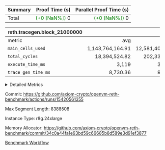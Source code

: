 | Summary | Proof Time (s) | Parallel Proof Time (s) |
|:---|---:|---:|
| Total | <span style='color: green'>(+0 [NaN%])</span> 0 | <span style='color: green'>(+0 [NaN%])</span> 0 |


| reth.tracegen.block_21000000 |||||
|:---|---:|---:|---:|---:|
|metric|avg|sum|max|min|
| `main_cells_used     ` |  1,143,764,164.91 |  12,581,405,814 |  1,534,803,725 |  593,147,101 |
| `total_cycles        ` |  18,394,524.82 |  202,339,773 |  24,738,030 |  2,132,715 |
| `execute_time_ms     ` |  3,119 |  34,309 |  9,941 |  345 |
| `trace_gen_time_ms   ` |  8,730.36 |  96,034 |  12,369 |  5,098 |



<details>
<summary>Detailed Metrics</summary>

| group | block_number | num_segments |
| --- | --- | --- |
| reth.tracegen.block_21000000 | 21000000 | 11 | 

| group | block_number | segment | trace_gen_time_ms | total_cycles | main_cells_used | execute_time_ms |
| --- | --- | --- | --- | --- | --- | --- |
| reth.tracegen.block_21000000 | 21000000 | 0 | 5,137 | 21,368,468 | 1,044,832,793 | 2,878 | 
| reth.tracegen.block_21000000 | 21000000 | 1 | 6,172 | 21,392,001 | 1,043,194,031 | 2,755 | 
| reth.tracegen.block_21000000 | 21000000 | 10 | 10,345 | 4,076,379 | 593,147,101 | 553 | 
| reth.tracegen.block_21000000 | 21000000 | 2 | 6,878 | 21,357,358 | 1,042,743,310 | 2,757 | 
| reth.tracegen.block_21000000 | 21000000 | 3 | 5,098 | 2,132,715 | 1,362,381,400 | 345 | 
| reth.tracegen.block_21000000 | 21000000 | 4 | 8,081 | 23,527,040 | 1,256,556,237 | 9,941 | 
| reth.tracegen.block_21000000 | 21000000 | 5 | 8,938 | 23,994,872 | 1,104,422,595 | 3,262 | 
| reth.tracegen.block_21000000 | 21000000 | 6 | 10,272 | 24,738,030 | 1,139,236,620 | 3,476 | 
| reth.tracegen.block_21000000 | 21000000 | 7 | 11,103 | 24,118,698 | 1,109,748,212 | 3,226 | 
| reth.tracegen.block_21000000 | 21000000 | 8 | 12,369 | 23,570,672 | 1,350,339,790 | 3,357 | 
| reth.tracegen.block_21000000 | 21000000 | 9 | 11,641 | 12,063,540 | 1,534,803,725 | 1,759 | 

</details>


Commit: https://github.com/axiom-crypto/openvm-reth-benchmark/actions/runs/15420561355

Max Segment Length: 8388508

Instance Type: r8g.24xlarge

Memory Allocator: https://github.com/axiom-crypto/openvm-reth-benchmark/commit/34c0a44fa1e93bd59c66685b8d589e3d91ef3877

[Benchmark Workflow]()
